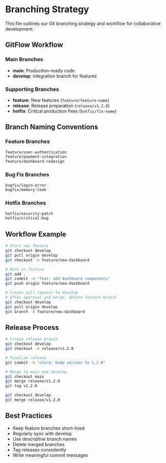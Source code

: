 # Branching Strategy

This file outlines our Git branching strategy and workflow for collaborative development.

## GitFlow Workflow

### Main Branches
- **main**: Production-ready code
- **develop**: Integration branch for features

### Supporting Branches
- **feature**: New features (`feature/feature-name`)
- **release**: Release preparation (`release/v1.2.0`)
- **hotfix**: Critical production fixes (`hotfix/fix-name`)

## Branch Naming Conventions

### Feature Branches
```bash
feature/user-authentication
feature/payment-integration
feature/dashboard-redesign
```

### Bug Fix Branches
```bash
bugfix/login-error
bugfix/memory-leak
```

### Hotfix Branches
```bash
hotfix/security-patch
hotfix/critical-bug
```

## Workflow Example

```bash
# Start new feature
git checkout develop
git pull origin develop
git checkout -b feature/new-dashboard

# Work on feature
git add .
git commit -m "feat: add dashboard components"
git push origin feature/new-dashboard

# Create pull request to develop
# After approval and merge, delete feature branch
git checkout develop
git pull origin develop
git branch -d feature/new-dashboard
```

## Release Process

```bash
# Create release branch
git checkout develop
git checkout -b release/v1.2.0

# Finalize release
git commit -m "chore: bump version to 1.2.0"

# Merge to main and develop
git checkout main
git merge release/v1.2.0
git tag v1.2.0

git checkout develop
git merge release/v1.2.0
```

## Best Practices

- Keep feature branches short-lived
- Regularly sync with develop
- Use descriptive branch names
- Delete merged branches
- Tag releases consistently
- Write meaningful commit messages